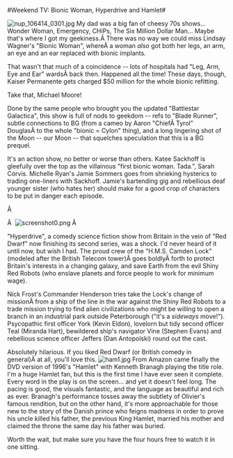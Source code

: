 #Weekend TV: Bionic Woman, Hyperdrive and Hamlet#

![nup_106414_0301.jpg](http://westkarana.com/wp-content/uploads/2007/08/nup_106414_0301.jpg)
My dad was a big fan of cheesy 70s shows... Wonder Woman, Emergency, CHiPs, The Six Million Dollar Man... Maybe that's where I got my geekiness.Â There was no way we could miss Lindsay Wagner's "Bionic Woman", whereÂ a woman *also* got both her legs, an arm, an eye and an ear replaced with bionic implants.

That wasn't that much of a coincidence -- lots of hospitals had "Leg, Arm, Eye and Ear" wardsÂ back then. Happened all the time! These days, though, Kaiser Permanente gets charged $50 million for the whole bionic refitting.

Take that, Michael Moore!

Done by the same people who brought you the updated "Battlestar Galactica", this show is full of nods to geekdom -- refs to "Blade Runner", subtle connections to BG (from a cameo by Aaron "ChiefÂ Tyrol" DouglasÂ to the whole "bionic = Cylon" thing), and a long lingering shot of the Moon -- our Moon -- that squelches speculation that this is a BG prequel.

It's an action show, no better or worse than others. Katee Sackhoff is gleefully over the top as the villainous "first bionic woman. Tada.", Sarah Corvis. Michelle Ryan's Jamie Sommers goes from shrieking hysterics to trading one-liners with Sackhoff. Jamie's bartending gig and rebellious deaf younger sister (who hates her) should make for a good crop of characters to be put in danger each episode.

Â 

Â 
![screenshot0.png](http://westkarana.com/wp-content/uploads/2007/08/screenshot0.png)
Â 

"Hyperdrive", a comedy science fiction show from Britain in the vein of "Red Dwarf" now finishing its second series, was a shock. I'd never heard of it until now, but wish I had. The proud crew of the "H.M.S. Camden Lock" (modeled after the British Telecom tower)Â goes boldlyÂ forth to protect Britain's interests in a changing galaxy, and save Earth from the evil Shiny Red Robots (who enslave planets and force people to work for minimum wage).

Nick Frost's Commander Henderson tries take the Lock's change of missionÂ from a ship of the line in the war against the Shiny Red Robots to a trade mission trying to find alien civilizations who might be willing to open a branch in an industrial park outside Peterborough ("it's a *sideways* move!"). Psycopathic first officer York (Kevin Eldon), lovelorn but tidy second officer Teal (Miranda Hart), bewildered ship's navigator Vine (Stephen Evans) and rebellious science officer Jeffers (Dan Antopolski) round out the cast.

Absolutely hilarious. If you liked Red Dwarf (or British comedy in general)Â at all, you'll love this.
![ham1.jpg](http://westkarana.com/wp-content/uploads/2007/08/ham1.jpg)
From Amazon came finally the DVD version of 1996's "Hamlet" with Kenneth Branagh playing the title role. I'm a huge Hamlet fan, but this is the first time I have ever seen it complete. Every word in the play is on the screen... and yet it doesn't feel long. The pacing is good, the visuals fantastic, and the language as beautiful and rich as ever. Branagh's performance tosses away the subtlety of Olivier's famous rendition, but on the other hand, it's more approachable for those new to the story of the Danish prince who feigns madness in order to prove his uncle killed his father, the previous King Hamlet, married his mother and claimed the throne the same day his father was buried.

Worth the wait, but make sure you have the four hours free to watch it in one sitting.
